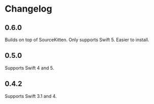 # Changelog

## 0.6.0

Builds on top of SourceKitten. Only supports Swift 5. Easier to install.

## 0.5.0

Supports Swift 4 and 5.

## 0.4.2

Supports Swift 3.1 and 4.